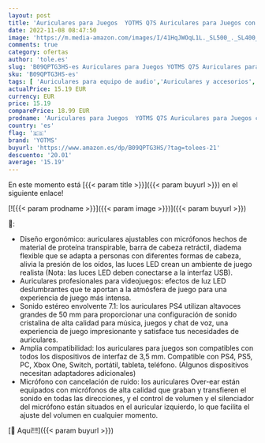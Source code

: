 ```yaml
---
layout: post
title: 'Auriculares para Juegos  YOTMS Q7S Auriculares para Juegos con Cable para PS4  PS5  Switch  Xbox One  Auriculares inalámbricos para música con Sonido HiFi  Bluetooth para teléfono  hasta 40 h  Rojo '
date: 2022-11-08 08:47:50
image: 'https://m.media-amazon.com/images/I/41HqJWOqL1L._SL500_._SL400_.jpg'
comments: true
category: ofertas
author: 'tole.es'
slug: 'B09QPTG3HS-es Auriculares para Juegos YOTMS Q7S Auriculares para Juegos...'
sku: 'B09QPTG3HS-es'
tags: [ 'Auriculares para equipo de audio','Auriculares y accesorios','Electrónica','ps4','ps5','xbox','yotms','🇪🇸', ]
actualPrice: 15.19 EUR
currency: EUR
price: 15.19
comparePrice: 18.99 EUR
prodname: 'Auriculares para Juegos  YOTMS Q7S Auriculares para Juegos con Cable para PS4  PS5  Switch  Xbox One  Auriculares inalámbricos para música con Sonido HiFi  Bluetooth para teléfono  hasta 40 h  Rojo '
country: 'es'
flag: '🇪🇸'
brand: 'YOTMS'
buyurl: 'https://www.amazon.es/dp/B09QPTG3HS/?tag=tolees-21'
descuento: '20.01'
average: '15.19'
---
```


En este momento está [{{< param title >}}]({{< param buyurl >}}) en el siguiente enlace!

[![{{< param prodname >}}]({{< param image >}})]({{< param buyurl >}})

🔎:

- Diseño ergonómico: auriculares ajustables con micrófonos hechos de material de proteína transpirable, barra de cabeza retráctil, diadema flexible que se adapta a personas con diferentes formas de cabeza, alivia la presión de los oídos, las luces LED crean un ambiente de juego realista (Nota: las luces LED deben conectarse a la interfaz USB).
- Auriculares profesionales para videojuegos: efectos de luz LED deslumbrantes que te aportan a la atmósfera de juego para una experiencia de juego más intensa.
- Sonido estéreo envolvente 7.1: los auriculares PS4 utilizan altavoces grandes de 50 mm para proporcionar una configuración de sonido cristalina de alta calidad para música, juegos y chat de voz, una experiencia de juego impresionante y satisface tus necesidades de auriculares.
- Amplia compatibilidad: los auriculares para juegos son compatibles con todos los dispositivos de interfaz de 3,5 mm. Compatible con PS4, PS5, PC, Xbox One, Switch, portátil, tableta, teléfono. (Algunos dispositivos necesitan adaptadores adicionales)
- Micrófono con cancelación de ruido: los auriculares Over-ear están equipados con micrófonos de alta calidad que graban y transfieren el sonido en todas las direcciones, y el control de volumen y el silenciador del micrófono están situados en el auricular izquierdo, lo que facilita el ajuste del volumen en cualquier momento.

[🛒 Aquí!!!]({{< param buyurl >}})
